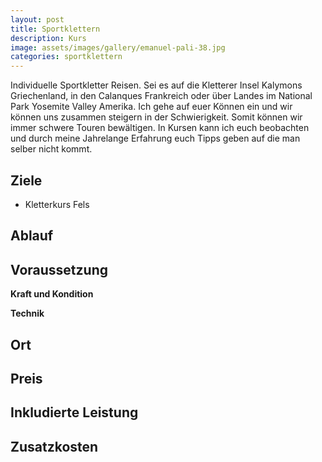 ```yaml
---
layout: post
title: Sportklettern
description: Kurs
image: assets/images/gallery/emanuel-pali-38.jpg
categories: sportklettern
---
```


Individuelle Sportkletter Reisen. Sei es auf die Kletterer Insel Kalymons Griechenland, in den Calanques Frankreich oder über Landes im National Park Yosemite Valley Amerika. Ich gehe auf euer Können ein und wir können uns zusammen steigern in der Schwierigkeit. Somit können wir immer schwere Touren bewältigen. In Kursen kann ich euch beobachten und durch meine Jahrelange Erfahrung euch Tipps geben auf die man selber nicht kommt.

## Ziele
- Kletterkurs Fels

## Ablauf

## Voraussetzung

**Kraft und Kondition**

**Technik**

## Ort

## Preis

## Inkludierte Leistung

## Zusatzkosten